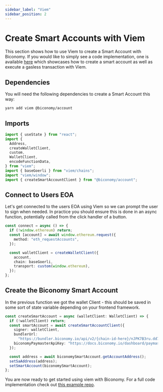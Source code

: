 ```yaml
---
sidebar_label: "Viem"
sidebar_position: 2
---
```


# Create Smart Accounts with Viem

This section shows how to use Viem to create a Smart Account with Biconomy. If you would like to simply see a code implementation, one is available [here](https://github.com/bcnmy/biconomy_viem_example) which showcases how to create a smart account as well as execute a gasless transaction with Viem.

## Dependencies

You will need the following dependencies to create a Smart Account this way:

```bash
yarn add viem @biconomy/account
```

## Imports

```typescript
import { useState } from "react";
import {
  Address,
  createWalletClient,
  custom,
  WalletClient,
  encodeFunctionData,
} from "viem";
import { baseGoerli } from "viem/chains";
import "viem/window";
import { createSmartAccountClient } from "@biconomy/account";
```

## Connect to Users EOA

Let's get connected to the users EOA using Viem so we can prompt the user to sign when needed. In practice you should ensure this is done in an async function, potentially called from the click handler of a button.

```typescript
const connect = async () => {
  if (!window.ethereum) return;
  const [account] = await window.ethereum.request({
    method: "eth_requestAccounts",
  });

  const walletClient = createWalletClient({
    account,
    chain: baseGoerli,
    transport: custom(window.ethereum),
  });
};
```

## Create the Biconomy Smart Account

In the previous function we got the wallet Client - this should be saved in some sort of state variable depending on your frontend framework.

```typescript
const createSmartAccount = async (walletClient: WalletClient) => {
  if (!walletClient) return;
  const smartAccount = await createSmartAccountClient({
    signer: walletClient,
    bundlerUrl:
      "https://bundler.biconomy.io/api/v2/{chain-id-here}/nJPK7B3ru.dd7f7861-190d-41bd-af80-6877f74b8f44",
    biconomyPaymasterApiKey: "https://docs.biconomy.io/dashboard/paymaster", // <-- Read about this here
  });

  const address = await biconomySmartAccount.getAccountAddress();
  setSaAddress(address);
  setSmartAccount(biconomySmartAccount);
};
```

You are now ready to get started using viem with Biconomy. For a full code implementation check out [this example repo](https://github.com/bcnmy/biconomy_viem_example).
